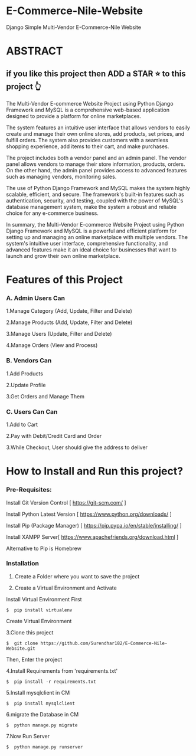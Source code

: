 # E-Commerce-Nile-Website
Django Simple Multi-Vendor E-Commerce-Nile Website

# ABSTRACT

## if you like this project then ADD a STAR ⭐️ to this project 👆

The Multi-Vendor E-commerce Website Project using Python Django Framework and MySQL is a comprehensive web-based application designed to provide a platform for online marketplaces. 

The system features an intuitive user interface that allows vendors to easily create and manage their own online stores, add products, set prices, and fulfill orders. The system also provides customers with a seamless shopping experience, add items to their cart, and make purchases.

The project includes both a vendor panel and an admin panel. The vendor panel allows vendors to manage their store information, products, orders. On the other hand, the admin panel provides access to advanced features such as managing vendors, monitoring sales.

The use of Python Django Framework and MySQL makes the system highly scalable, efficient, and secure. The framework's built-in features such as authentication, security, and testing, coupled with the power of MySQL's database management system, make the system a robust and reliable choice for any e-commerce business.

In summary, the Multi-Vendor E-commerce Website Project using Python Django Framework and MySQL is a powerful and efficient platform for setting up and managing an online marketplace with multiple vendors. The system's intuitive user interface, comprehensive functionality, and advanced features make it an ideal choice for businesses that want to launch and grow their own online marketplace. 
 
# Features of this Project

### A. Admin Users Can

1.Manage Category (Add, Update, Filter and Delete) 

2.Manage Products (Add, Update, Filter and Delete)

3.Manage Users (Update, Filter and Delete)

4.Manage Orders (View and Process)

### B. Vendors Can

1.Add Products

2.Update Profile

3.Get Orders and Manage Them

### C. Users Can Can

1.Add to Cart

2.Pay with Debit/Credit Card and Order

3.While Checkout, User should give the address to deliver

# How to Install and Run this project?
### Pre-Requisites:
Install Git Version Control [ https://git-scm.com/ ]

Install Python Latest Version [ https://www.python.org/downloads/ ]

Install Pip (Package Manager) [ https://pip.pypa.io/en/stable/installing/ ]

Install XAMPP Server[ https://www.apachefriends.org/download.html ]

Alternative to Pip is Homebrew

### Installation
1. Create a Folder where you want to save the project

2. Create a Virtual Environment and Activate

Install Virtual Environment First

    $  pip install virtualenv
   
Create Virtual Environment

3.Clone this project

    $  git clone https://github.com/Surendhar182/E-Commerce-Nile-Website.git
    
Then, Enter the project

4.Install Requirements from 'requirements.txt'

    $  pip install -r requirements.txt
 
5.Install mysqlclient in CM
 
    $  pip install mysqlclient
  
6.migrate the Database in CM
   
    $  python manage.py migrate  

7.Now Run Server

    $  python manage.py runserver
